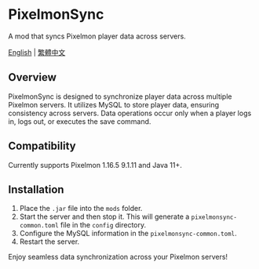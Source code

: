 # PixelmonSync

A mod that syncs Pixelmon player data across servers.

[English](./README.md) | [繁體中文](./README_ZH_TW.md)

## Overview

PixelmonSync is designed to synchronize player data across multiple Pixelmon servers. It utilizes MySQL to store player data, ensuring consistency across servers. Data operations occur only when a player logs in, logs out, or executes the save command.

## Compatibility

Currently supports Pixelmon 1.16.5 9.1.11 and Java 11+.

## Installation

1. Place the `.jar` file into the `mods` folder.
2. Start the server and then stop it. This will generate a `pixelmonsync-common.toml` file in the `config` directory.
3. Configure the MySQL information in the `pixelmonsync-common.toml`.
4. Restart the server.

Enjoy seamless data synchronization across your Pixelmon servers!
